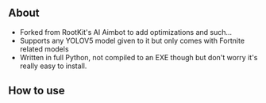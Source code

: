 ## About
- Forked from RootKit's AI Aimbot to add optimizations and such...
- Supports any YOLOV5 model given to it but only comes with Fortnite related models
- Written in full Python, not compiled to an EXE though but don't worry it's really easy to install.

## How to use
